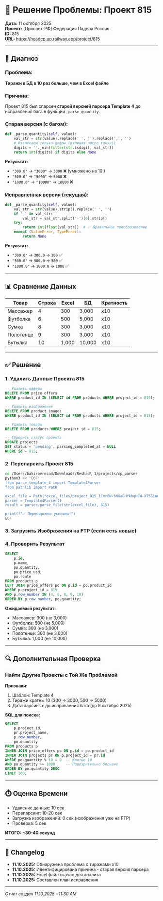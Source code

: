 # 🔧 Решение Проблемы: Проект 815

**Дата:** 11 октября 2025  
**Проект:** [Просчет-РФ] Федерация Падела Россия  
**ID:** 815  
**URL:** https://headcp.up.railway.app/project/815

---

## 🎯 Диагноз

### Проблема:
**Тиражи в БД в 10 раз больше, чем в Excel файле**

### Причина:
Проект 815 был спарсен **старой версией парсера Template 4** до исправления бага в функции `_parse_quantity`.

### Старая версия (с багом):
```python
def _parse_quantity(self, value):
    val_str = str(value).replace(' ', '').replace(',', '')
    # Извлекаем только цифры (включая после точки!)
    digits = ''.join(filter(str.isdigit, val_str))
    return int(digits) if digits else None
```

**Результат:**
- `"300.0"` → `"3000"` → `3000` ❌ (умножено на 10!)
- `"500.0"` → `"5000"` → `5000` ❌
- `"1000.0"` → `"10000"` → `10000` ❌

### Исправленная версия (текущая):
```python
def _parse_quantity(self, value):
    val_str = str(value).strip().replace(' ', '')
    if '-' in val_str:
        val_str = val_str.split('-')[0].strip()
    try:
        return int(float(val_str))  # ✅ Правильное преобразование
    except (ValueError, TypeError):
        return None
```

**Результат:**
- `"300.0"` → `300.0` → `300` ✅
- `"500.0"` → `500.0` → `500` ✅
- `"1000.0"` → `1000.0` → `1000` ✅

---

## 📊 Сравнение Данных

| Товар | Строка | Excel | БД | Кратность |
|-------|--------|-------|-----|-----------|
| Массажер | 4 | 300 | 3,000 | x10 |
| Футболка | 6 | 500 | 5,000 | x10 |
| Сумка | 8 | 300 | 3,000 | x10 |
| Полотенце | 9 | 300 | 3,000 | x10 |
| Бутылка | 10 | 1,000 | 10,000 | x10 |

---

## ✅ Решение

### 1. Удалить Данные Проекта 815
```sql
-- Удалить офферы
DELETE FROM price_offers 
WHERE product_id IN (SELECT id FROM products WHERE project_id = 815);

-- Удалить изображения
DELETE FROM product_images 
WHERE product_id IN (SELECT id FROM products WHERE project_id = 815);

-- Удалить товары
DELETE FROM products WHERE project_id = 815;

-- Сбросить статус проекта
UPDATE projects 
SET status = 'pending', parsing_completed_at = NULL 
WHERE id = 815;
```

### 2. Перепарсить Проект 815
```bash
cd /Users/bakirovresad/Downloads/Reshad\ 1/projects/cp_parser
python3 << 'EOF'
from parse_template_4 import Template4Parser
from pathlib import Path

excel_file = Path("excel_files/project_815_1Cmr8N-bNGaGHYkhqHCW-XT5S1uoEaqjSuRcu68WSCBo.xlsx")
parser = Template4Parser()
result = parser.parse_file(str(excel_file), 815)

print(f"✅ Перепарсено успешно!")
EOF
```

### 3. Загрузить Изображения на FTP (если есть новые)

### 4. Проверить Результат
```sql
SELECT 
    p.id,
    p.name,
    po.quantity,
    po.price_usd,
    po.route
FROM products p
LEFT JOIN price_offers po ON p.id = po.product_id
WHERE p.project_id = 815
AND p.row_number IN (4, 6, 8, 9, 10)
ORDER BY p.row_number, po.quantity;
```

**Ожидаемый результат:**
- Массажер: 300 (не 3,000)
- Футболка: 500 (не 5,000)
- Сумка: 300 (не 3,000)
- Полотенце: 300 (не 3,000)
- Бутылка: 1,000 (не 10,000)

---

## 🔍 Дополнительная Проверка

### Найти Другие Проекты с Той Же Проблемой

**Признаки:**
1. Шаблон: Template 4
2. Тиражи кратны 10 (300 → 3000, 500 → 5000)
3. Дата парсинга: до исправления бага (до 9 октября 2025)

**SQL для поиска:**
```sql
SELECT 
    p.project_id,
    pr.project_name,
    p.row_number,
    po.quantity
FROM products p
INNER JOIN price_offers po ON p.id = po.product_id
INNER JOIN projects pr ON p.project_id = pr.id
WHERE po.quantity % 10 = 0  -- Кратно 10
AND po.quantity >= 1000     -- Подозрительно большие
ORDER BY po.quantity DESC
LIMIT 100;
```

---

## ⏱️ Оценка Времени

- Удаление данных: 10 сек
- Перепарсинг: 10-20 сек
- Загрузка изображений: 0 сек (изображения уже на FTP)
- Проверка: 5 сек

**ИТОГО: ~30-40 секунд**

---

## 📝 Changelog

- **11.10.2025:** Обнаружена проблема с тиражами x10
- **11.10.2025:** Идентифицирована причина - старая версия парсера
- **11.10.2025:** Excel файл скачан для анализа
- **11.10.2025:** Составлен план исправления

---

*Отчет создан 11.10.2025 ~11:30 AM*





